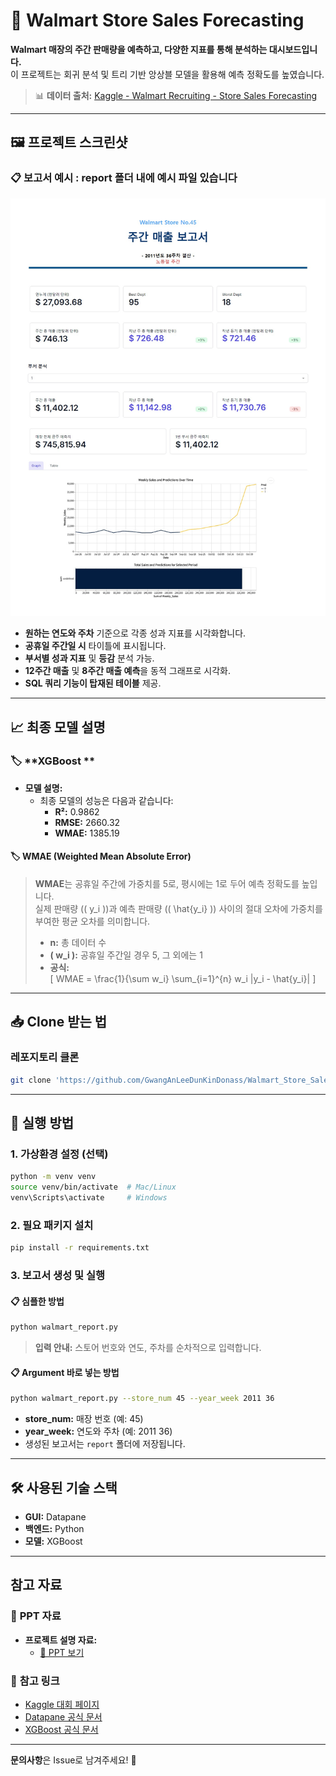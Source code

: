 # 🛒 Walmart Store Sales Forecasting

**Walmart 매장의 주간 판매량을 예측하고, 다양한 지표를 통해 분석하는 대시보드입니다.**  
이 프로젝트는 회귀 분석 및 트리 기반 앙상블 모델을 활용해 예측 정확도를 높였습니다.  
> 📊 **데이터 출처:** [Kaggle - Walmart Recruiting - Store Sales Forecasting](https://www.kaggle.com/c/walmart-recruiting-store-sales-forecasting/data)

---

## 🖼️ **프로젝트 스크린샷**
### 📋 **보고서 예시** : report 폴더 내에 예시 파일 있습니다
![Report](./report/report.JPG)
- **원하는 연도와 주차** 기준으로 각종 성과 지표를 시각화합니다.  
- **공휴일 주간일 시** 타이틀에 표시됩니다.  
- **부서별 성과 지표** 및 **등감** 분석 가능.  
- **12주간 매출** 및 **8주간 매출 예측**을 동적 그래프로 시각화.  
- **SQL 쿼리 기능이 탑재된 테이블** 제공.

---

## 📈 **최종 모델 설명**

### 🏷️ **XGBoost **
- **모델 설명:**  
  - 최종 모델의 성능은 다음과 같습니다:
    - **R²:** 0.9862  
    - **RMSE:** 2660.32  
    - **WMAE:** 1385.19  

#### 🏷️ **WMAE (Weighted Mean Absolute Error)**
> **WMAE**는 공휴일 주간에 가중치를 5로, 평시에는 1로 두어 예측 정확도를 높입니다.  
> 실제 판매량 (\( y_i \))과 예측 판매량 (\( \hat{y_i} \)) 사이의 절대 오차에 가중치를 부여한 평균 오차를 의미합니다.  
> - **n:** 총 데이터 수  
> - **\( w_i \):** 공휴일 주간일 경우 5, 그 외에는 1  
> - **공식:**  
> \[
> WMAE = \frac{1}{\sum w_i} \sum_{i=1}^{n} w_i |y_i - \hat{y_i}|
> \]  

---

## 📥 **Clone 받는 법**

### **레포지토리 클론**
```bash
git clone 'https://github.com/GwangAnLeeDunKinDonass/Walmart_Store_Sales_Forecasting.git'
```

---

## 🚀 **실행 방법**

### 1. **가상환경 설정 (선택)**
```bash
python -m venv venv
source venv/bin/activate  # Mac/Linux
venv\Scripts\activate     # Windows
```

### 2. **필요 패키지 설치**
```bash
pip install -r requirements.txt
```

### 3. **보고서 생성 및 실행**
#### 📋 심플한 방법
```bash
python walmart_report.py
```
> **입력 안내:** 스토어 번호와 연도, 주차를 순차적으로 입력합니다.

#### 📋 Argument 바로 넣는 방법
```bash
python walmart_report.py --store_num 45 --year_week 2011 36
```

- **store_num:** 매장 번호 (예: 45)  
- **year_week:** 연도와 주차 (예: 2011 36)  
- 생성된 보고서는 `report` 폴더에 저장됩니다.  

---

## 🛠️ **사용된 기술 스택**
- **GUI:** Datapane  
- **백엔드:** Python  
- **모델:** XGBoost  

---

## 참고 자료

### 📄 **PPT 자료**
- **프로젝트 설명 자료:**  
  - [📑 PPT 보기](./report/ppt.pdf)  

### 🔗 **참고 링크**
- [Kaggle 대회 페이지](https://www.kaggle.com/c/walmart-recruiting-store-sales-forecasting)
- [Datapane 공식 문서](https://datapane.com/)
- [XGBoost 공식 문서](https://xgboost.readthedocs.io/)

---

**문의사항**은 Issue로 남겨주세요! 🙌
